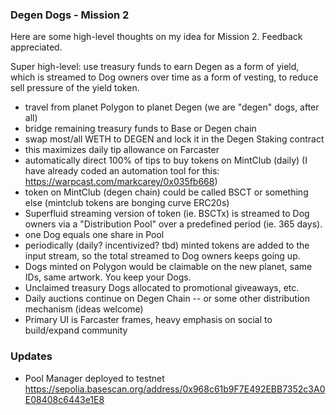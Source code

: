 ### Degen Dogs - Mission 2

Here are some high-level thoughts on my idea for Mission 2. Feedback appreciated.

Super high-level: use treasury funds to earn Degen as a form of yield, which is streamed to Dog owners over time as a form of vesting, to reduce sell pressure of the yield token.

- travel from planet Polygon to planet Degen (we are "degen" dogs, after all)
- bridge remaining treasury funds to Base or Degen chain
- swap most/all WETH to DEGEN and lock it in the Degen Staking contract
- this maximizes daily tip allowance on Farcaster
- automatically direct 100% of tips to buy tokens on MintClub (daily) (I have already coded an automation tool for this: https://warpcast.com/markcarey/0x035fb668)
- token on MintClub (degen chain) could be called BSCT or something else (mintclub tokens are bonging curve ERC20s)
- Superfluid streaming version of token (ie. BSCTx) is streamed to Dog owners via a "Distribution Pool" over a predefined period (ie. 365 days).
- one Dog equals one share in Pool
- periodically (daily? incentivized? tbd) minted tokens are added to the input stream, so the total streamed to Dog owners keeps going up.
- Dogs minted on Polygon would be claimable on the new planet, same IDs, same artwork. You keep your Dogs.
- Unclaimed treasury Dogs allocated to promotional giveaways, etc.
- Daily auctions continue on Degen Chain -- or some other distribution mechanism (ideas welcome)
- Primary UI is Farcaster frames, heavy emphasis on social to build/expand community

### Updates
- Pool Manager deployed to testnet https://sepolia.basescan.org/address/0x968c61b9F7E492EBB7352c3A0E08408c6443e1E8

